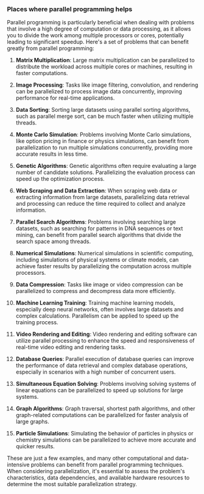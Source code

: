 ### Places where parallel programming helps
Parallel programming is particularly beneficial when dealing with problems that involve a high degree of computation or data processing, as it allows you to divide the work among multiple processors or cores, potentially leading to significant speedup. Here's a set of problems that can benefit greatly from parallel programming:

1. **Matrix Multiplication**: Large matrix multiplication can be parallelized to distribute the workload across multiple cores or machines, resulting in faster computations.

2. **Image Processing**: Tasks like image filtering, convolution, and rendering can be parallelized to process image data concurrently, improving performance for real-time applications.

3. **Data Sorting**: Sorting large datasets using parallel sorting algorithms, such as parallel merge sort, can be much faster when utilizing multiple threads.

4. **Monte Carlo Simulation**: Problems involving Monte Carlo simulations, like option pricing in finance or physics simulations, can benefit from parallelization to run multiple simulations concurrently, providing more accurate results in less time.

5. **Genetic Algorithms**: Genetic algorithms often require evaluating a large number of candidate solutions. Parallelizing the evaluation process can speed up the optimization process.

6. **Web Scraping and Data Extraction**: When scraping web data or extracting information from large datasets, parallelizing data retrieval and processing can reduce the time required to collect and analyze information.

7. **Parallel Search Algorithms**: Problems involving searching large datasets, such as searching for patterns in DNA sequences or text mining, can benefit from parallel search algorithms that divide the search space among threads.

8. **Numerical Simulations**: Numerical simulations in scientific computing, including simulations of physical systems or climate models, can achieve faster results by parallelizing the computation across multiple processors.

9. **Data Compression**: Tasks like image or video compression can be parallelized to compress and decompress data more efficiently.

10. **Machine Learning Training**: Training machine learning models, especially deep neural networks, often involves large datasets and complex calculations. Parallelism can be applied to speed up the training process.

11. **Video Rendering and Editing**: Video rendering and editing software can utilize parallel processing to enhance the speed and responsiveness of real-time video editing and rendering tasks.

12. **Database Queries**: Parallel execution of database queries can improve the performance of data retrieval and complex database operations, especially in scenarios with a high number of concurrent users.

13. **Simultaneous Equation Solving**: Problems involving solving systems of linear equations can be parallelized to speed up solutions for large systems.

14. **Graph Algorithms**: Graph traversal, shortest path algorithms, and other graph-related computations can be parallelized for faster analysis of large graphs.

15. **Particle Simulations**: Simulating the behavior of particles in physics or chemistry simulations can be parallelized to achieve more accurate and quicker results.

These are just a few examples, and many other computational and data-intensive problems can benefit from parallel programming techniques. When considering parallelization, it's essential to assess the problem's characteristics, data dependencies, and available hardware resources to determine the most suitable parallelization strategy.

